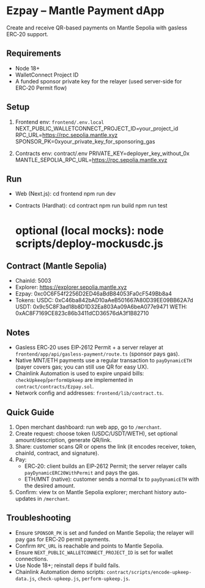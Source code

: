 # Ezpay – Mantle Payment dApp

Create and receive QR-based payments on Mantle Sepolia with gasless ERC‑20 support.

## Requirements
- Node 18+
- WalletConnect Project ID
- A funded sponsor private key for the relayer (used server-side for ERC‑20 Permit flow)

## Setup
1) Frontend env: `frontend/.env.local`
   NEXT_PUBLIC_WALLETCONNECT_PROJECT_ID=your_project_id
   RPC_URL=https://rpc.sepolia.mantle.xyz
   SPONSOR_PK=0xyour_private_key_for_sponsoring_gas

2) Contracts env: contract/.env
   PRIVATE_KEY=deployer_key_without_0x
   MANTLE_SEPOLIA_RPC_URL=https://rpc.sepolia.mantle.xyz

## Run
- Web (Next.js):
  cd frontend
  npm run dev

- Contracts (Hardhat):
  cd contract
  npm run build
  npm run test
  # optional (local mocks): node scripts/deploy-mockusdc.js

## Contract (Mantle Sepolia)
- ChainId: 5003
- Explorer: https://explorer.sepolia.mantle.xyz
- Ezpay: 0xc0C6F54f2256D2ED46aBdB84053Fa0cF549Bb8a4
- Tokens:
  USDC: 0xC46ba842bAD10aAeB501667A80D39EE09BB62A7d
  USDT: 0x9c5C8F3ad18b8D1D32Ea803Aa09A6beA077e9471
  WETH: 0xAC8F7169CE823c86b3411dCD36576dA3f1B82710

## Notes
- Gasless ERC‑20 uses EIP‑2612 Permit + a server relayer at `frontend/app/api/gasless-payment/route.ts` (sponsor pays gas).
- Native MNT/ETH payments use a regular transaction to `payDynamicETH` (payer covers gas; you can still use QR for easy UX).
- Chainlink Automation is used to expire unpaid bills: `checkUpkeep`/`performUpkeep` are implemented in `contract/contracts/Ezpay.sol`.
- Network config and addresses: `frontend/lib/contract.ts`.

## Quick Guide 
1) Open merchant dashboard: run web app, go to `/merchant`.
2) Create request: choose token (USDC/USDT/WETH), set optional amount/description, generate QR/link.
3) Share: customer scans QR or opens the link (it encodes receiver, token, chainId, contract, and signature).
4) Pay:
   - ERC‑20: client builds an EIP‑2612 Permit; the server relayer calls `payDynamicERC20WithPermit` and pays the gas.
   - ETH/MNT (native): customer sends a normal tx to `payDynamicETH` with the desired amount.
5) Confirm: view tx on Mantle Sepolia explorer; merchant history auto-updates in `/merchant`.

## Troubleshooting
- Ensure `SPONSOR_PK` is set and funded on Mantle Sepolia; the relayer will pay gas for ERC‑20 permit payments.
- Confirm `RPC_URL` is reachable and points to Mantle Sepolia.
- Ensure `NEXT_PUBLIC_WALLETCONNECT_PROJECT_ID` is set for wallet connections.
- Use Node 18+; reinstall deps if build fails.
- Chainlink Automation demo scripts: `contract/scripts/encode-upkeep-data.js`, `check-upkeep.js`, `perform-upkeep.js`.
